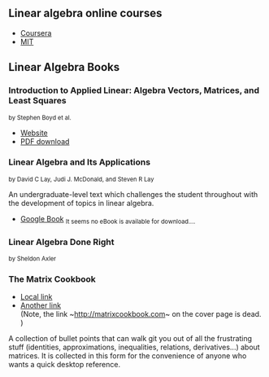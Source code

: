 
## Linear algebra online courses
* [Coursera](https://www.coursera.org/learn/linear-algebra-machine-learning)
* [MIT](https://ocw.mit.edu/courses/mathematics/18-06-linear-algebra-spring-2010/video-lectures/)

## Linear Algebra Books

### Introduction to Applied Linear: Algebra Vectors, Matrices, and Least Squares 
<sub> by Stephen Boyd et al.</sub>
* [Website](https://web.stanford.edu/~boyd/vmls/)
* [PDF download](https://web.stanford.edu/~boyd/vmls/vmls.pdf)

### Linear Algebra and Its Applications
<sub> by David C Lay, Judi J. McDonald, and Steven R Lay</sub>

An undergraduate-level text which challenges the student throughout with the development of topics in linear algebra.
* [Google Book](https://books.google.com/books/about/Linear_Algebra_and_Its_Applications.html)
<sub> It seems no eBook is available for download....</sub>

### Linear Algebra Done Right
<sub> by Sheldon Axler</sub>

### The Matrix Cookbook

* [Local link](./attachments/matrixcookbook.pdf)
* [Another link](https://www.math.uwaterloo.ca/~hwolkowi/matrixcookbook.pdf)  
(Note, the link ~http://matrixcookbook.com~ on the cover page is dead. )

A collection of bullet points that can walk git you out of all the frustrating stuff (identities, approximations, inequalities, relations, derivatives...) about matrices. It is collected in this form for the convenience of anyone who wants a quick desktop reference. 

